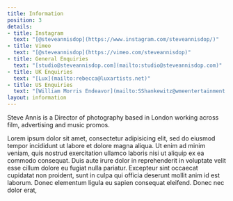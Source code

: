 ```yaml
---
title: Information
position: 3
details:
- title: Instagram
  text: "[@steveannisdop](https://www.instagram.com/steveannisdop/)"
- title: Vimeo
  text: "[@steveannisdop](https://vimeo.com/steveannisdop)"
- title: General Enquiries
  text: "[studio@steveannisdop.com](mailto:studio@steveannisdop.com)"
- title: UK Enquiries
  text: "[Lux](mailto:rebecca@luxartists.net)"
- title: US Enquiries
  text: "[William Morris Endeavor](mailto:SShankewitz@wmeentertainment.com)"
layout: information
---
```


Steve Annis is a Director of photography based in London working across film, advertising and music promos.

Lorem ipsum dolor sit amet, consectetur adipisicing elit, sed do eiusmod tempor incididunt ut labore et dolore magna aliqua. Ut enim ad minim veniam, quis nostrud exercitation ullamco laboris nisi ut aliquip ex ea commodo consequat. Duis aute irure dolor in reprehenderit in voluptate velit esse cillum dolore eu fugiat nulla pariatur. Excepteur sint occaecat cupidatat non proident, sunt in culpa qui officia deserunt mollit anim id est laborum. Donec elementum ligula eu sapien consequat eleifend. Donec nec dolor erat,